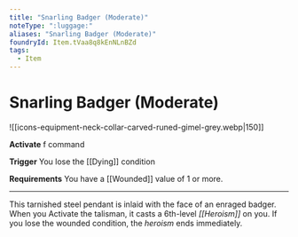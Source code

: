 ```yaml
---
title: "Snarling Badger (Moderate)"
noteType: ":luggage:"
aliases: "Snarling Badger (Moderate)"
foundryId: Item.tVaa8q8kEnNLnBZd
tags:
  - Item
---
```


# Snarling Badger (Moderate)
![[icons-equipment-neck-collar-carved-runed-gimel-grey.webp|150]]

**Activate** f command

**Trigger** You lose the [[Dying]] condition

**Requirements** You have a [[Wounded]] value of 1 or more.

* * *

This tarnished steel pendant is inlaid with the face of an enraged badger. When you Activate the talisman, it casts a 6th-level _[[Heroism]]_ on you. If you lose the wounded condition, the _heroism_ ends immediately.
